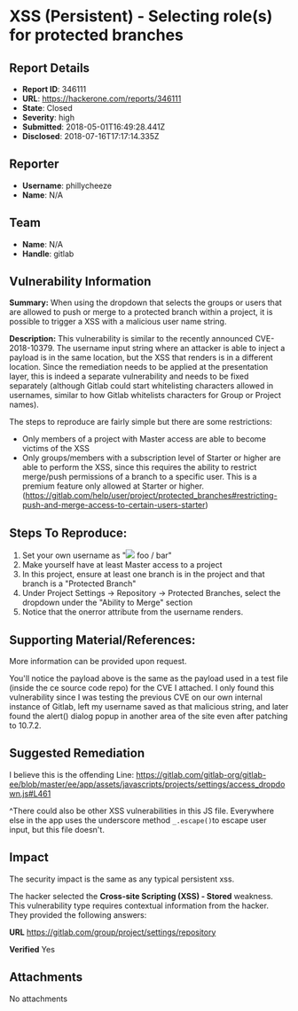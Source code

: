 # XSS (Persistent) - Selecting role(s) for protected branches

## Report Details
- **Report ID**: 346111
- **URL**: https://hackerone.com/reports/346111
- **State**: Closed
- **Severity**: high
- **Submitted**: 2018-05-01T16:49:28.441Z
- **Disclosed**: 2018-07-16T17:17:14.335Z

## Reporter
- **Username**: phillycheeze
- **Name**: N/A

## Team
- **Name**: N/A
- **Handle**: gitlab

## Vulnerability Information
**Summary:** 
When using the dropdown that selects the groups or users that are allowed to push or merge to a protected branch within a project, it is possible to trigger a XSS with a malicious user name string. 

**Description:**
This vulnerability is similar to the recently announced CVE-2018-10379. The username input string where an attacker is able to inject a payload is in the same location, but the XSS that renders is in a different location. Since the remediation needs to be applied at the presentation layer, this is indeed a separate vulnerability and needs to be fixed separately (although Gitlab could start whitelisting characters allowed in usernames, similar to how Gitlab whitelists characters for Group or Project names).

The steps to reproduce are fairly simple but there are some restrictions:
  *  Only members of a project with Master access are able to become victims of the XSS
  *  Only groups/members with a subscription level of Starter or higher are able to perform the XSS, since this requires the ability to restrict merge/push permissions of a branch to a specific user. This is a premium feature only allowed at Starter or higher. (https://gitlab.com/help/user/project/protected_branches#restricting-push-and-merge-access-to-certain-users-starter)

## Steps To Reproduce:
  1. Set your own username as "<img src=x onerror=alert(document.domain)> foo / bar"
  1. Make yourself have at least Master access to a project
  1. In this project, ensure at least one branch is in the project and that branch is a "Protected Branch"
  1. Under Project Settings -> Repository -> Protected Branches, select the dropdown under the "Ability to Merge" section
  1. Notice that the onerror attribute from the username renders.

## Supporting Material/References:
More information can be provided upon request. 

You'll notice the payload above is the same as the payload used in a test file (inside the ce source code repo) for the CVE I attached. I only found this vulnerability since I was testing the previous CVE on our own internal instance of Gitlab, left my username saved as that malicious string, and later found the alert() dialog popup in another area of the site even after patching to 10.7.2.

## Suggested Remediation
I believe this is the offending Line: https://gitlab.com/gitlab-org/gitlab-ee/blob/master/ee/app/assets/javascripts/projects/settings/access_dropdown.js#L461

^There could also be other XSS vulnerabilities in this JS file. Everywhere else in the app uses the underscore method  `_.escape()`to escape user input, but this file doesn't.

## Impact

The security impact is the same as any typical persistent xss.

The hacker selected the **Cross-site Scripting (XSS) - Stored** weakness. This vulnerability type requires contextual information from the hacker. They provided the following answers:

**URL**
https://gitlab.com/group/project/settings/repository

**Verified**
Yes



## Attachments
No attachments
